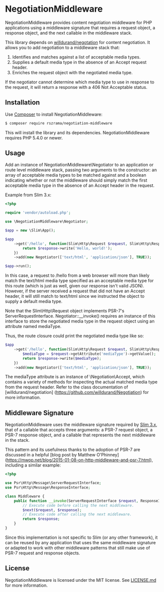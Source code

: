 # NegotiationMiddleware

NegotiationMiddleware provides content negotiation middleware for PHP applications using a middleware signature that
requires a request object, a response object, and the next callable in the middleware stack.

This library depends on [willdurand/negotation](https://github.com/willdurand/Negotiation) for content negotiation. It allows you to add negotiation to a middleware
stack that:

1. Identifies and matches against a list of acceptable media types.
2. Supplies a default media type in the absence of an Accept request header.
3. Enriches the request object with the negotiated media type.

If the negotiator cannot determine which media type to use in response to the request, it will return a response with a
406 Not Acceptable status.

## Installation

Use [Composer](https://getcomposer.org/) to install NegotiationMiddleware:

```bash
$ composer require rszrama/negotiation-middleware
```

This will install the library and its dependencies. NegotiationMiddleware requires PHP 5.4.0 or newer.

## Usage

Add an instance of NegotiationMiddleware\Negotiator to an application or route level middleware stack, passing two
arguments to the constructor: an array of acceptable media types to be matched against and a boolean indicating
whether or not the middleware should simply match the first acceptable media type in the absence of an Accept header
in the request.

Example from Slim 3.x:

```php
<?php

require 'vendor/autoload.php';

use \NegotiationMiddleware\Negotiator;

$app = new \Slim\App();

$app
    ->get('/hello', function(Slim\Http\Request $request, Slim\Http\Response $response, $args) {
        return $response->write('Hello, world!');
    })
    ->add(new Negotiator(['text/html', 'application/json'], TRUE));

$app->run();

```

In this case, a request to /hello from a web browser will more than likely match the text/html media type specified as
an acceptable media type for this route (which is just as well, given our response isn't valid JSON). However, if the
server received a request that did not have an Accept header, it will still match to text/html since we instructed the
object to supply a default media type.

Note that the Slim\Http\Request object implements PSR-7's ServerRequestInterface. Negotiator::__invoke() requires an
instance of this interface to store the negotiated media type in the request object using an attribute named mediaType.

Thus, the route closure could print the negotiated media type like so:

```php
$app
    ->get('/hello', function(Slim\Http\Request $request, Slim\Http\Response $response, $args) {
        $mediaType = $request->getAttribute('mediaType')->getValue();
        return $response->write($mediaType);
    })
    ->add(new Negotiator(['text/html', 'application/json'], TRUE));

```

The mediaType attribute is an instance of \Negotiation\Accept, which contains a variety of methods for inspecting the
actual matched media type from the request header. Refer to the class documentation of [willdurand/negotiation]
(https://github.com/willdurand/Negotiation) for more information.

## Middleware Signature

NegotiationMiddleware uses the middleware signature required by [Slim 3.x](http://www.slimframework.com/docs/concepts/middleware.html),
that of a callable that accepts three arguments: a PSR-7 request object, a PSR-7 response object, and a callable that
represents the next middleware in the stack.

This pattern and its usefulness thanks to the adoption of PSR-7 are discussed in a helpful [blog post by Matthew O'Phinney]
(https://mwop.net/blog/2015-01-08-on-http-middleware-and-psr-7.html), including a similar example:

```php
<?php

use Psr\Http\Message\ServerRequestInterface;
use Psr\Http\Message\ResponseInterface;

class Middleware {
    public function __invoke(ServerRequestInterface $request, ResponseInterface $response, callable $next) {
        // Execute code before calling the next middleware.
        $next($request, $response);
        // Execute code after calling the next middleware.
        return $response;
    }
}
```

Since this implementation is not specific to Slim (or any other framework), it can be reused by any application that
uses the same middleware signature or adapted to work with other middleware patterns that still make use of PSR-7
request and response objects.

## License

NegotiationMiddleware is licensed under the MIT license. See [LICENSE.md](LICENSE.md) for more information.
